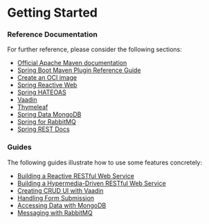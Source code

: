 # Getting Started

### Reference Documentation
For further reference, please consider the following sections:

* [Official Apache Maven documentation](https://maven.apache.org/guides/index.html)
* [Spring Boot Maven Plugin Reference Guide](https://docs.spring.io/spring-boot/docs/2.7.5/maven-plugin/reference/html/)
* [Create an OCI image](https://docs.spring.io/spring-boot/docs/2.7.5/maven-plugin/reference/html/#build-image)
* [Spring Reactive Web](https://docs.spring.io/spring-boot/docs/2.7.5/reference/htmlsingle/#web.reactive)
* [Spring HATEOAS](https://docs.spring.io/spring-boot/docs/2.7.5/reference/htmlsingle/#web.spring-hateoas)
* [Vaadin](https://vaadin.com/spring)
* [Thymeleaf](https://docs.spring.io/spring-boot/docs/2.7.5/reference/htmlsingle/#web.servlet.spring-mvc.template-engines)
* [Spring Data MongoDB](https://docs.spring.io/spring-boot/docs/2.7.5/reference/htmlsingle/#data.nosql.mongodb)
* [Spring for RabbitMQ](https://docs.spring.io/spring-boot/docs/2.7.5/reference/htmlsingle/#messaging.amqp)
* [Spring REST Docs](https://docs.spring.io/spring-restdocs/docs/current/reference/html5/)

### Guides
The following guides illustrate how to use some features concretely:

* [Building a Reactive RESTful Web Service](https://spring.io/guides/gs/reactive-rest-service/)
* [Building a Hypermedia-Driven RESTful Web Service](https://spring.io/guides/gs/rest-hateoas/)
* [Creating CRUD UI with Vaadin](https://spring.io/guides/gs/crud-with-vaadin/)
* [Handling Form Submission](https://spring.io/guides/gs/handling-form-submission/)
* [Accessing Data with MongoDB](https://spring.io/guides/gs/accessing-data-mongodb/)
* [Messaging with RabbitMQ](https://spring.io/guides/gs/messaging-rabbitmq/)

